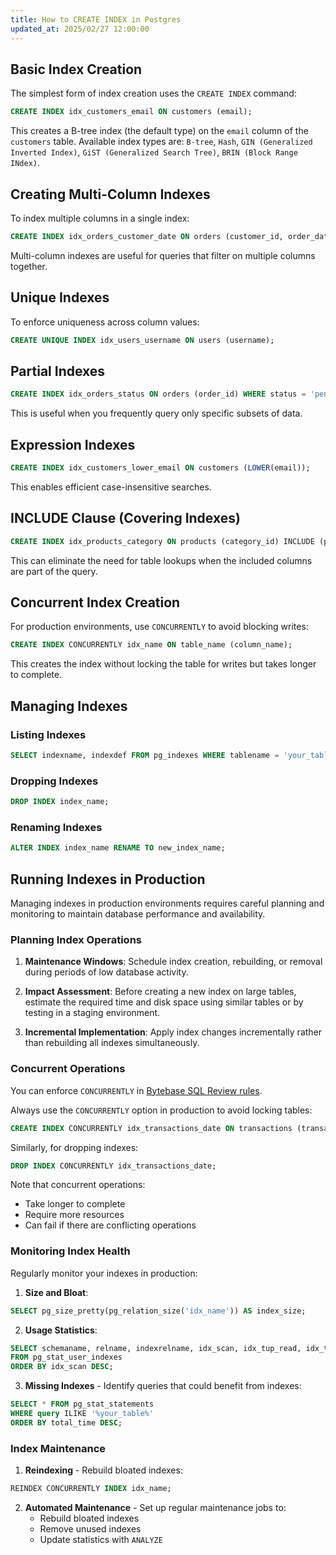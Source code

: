 ```yaml
---
title: How to CREATE INDEX in Postgres
updated_at: 2025/02/27 12:00:00
---
```


## Basic Index Creation

The simplest form of index creation uses the `CREATE INDEX` command:

```sql
CREATE INDEX idx_customers_email ON customers (email);
```

This creates a B-tree index (the default type) on the `email` column of the `customers` table. Available index types are: `B-tree`, `Hash`, `GIN (Generalized Inverted Index)`, `GiST (Generalized Search Tree)`, `BRIN (Block Range INdex)`.

## Creating Multi-Column Indexes

To index multiple columns in a single index:

```sql
CREATE INDEX idx_orders_customer_date ON orders (customer_id, order_date);
```

Multi-column indexes are useful for queries that filter on multiple columns together.

## Unique Indexes

To enforce uniqueness across column values:

```sql
CREATE UNIQUE INDEX idx_users_username ON users (username);
```

## Partial Indexes

```sql
CREATE INDEX idx_orders_status ON orders (order_id) WHERE status = 'pending';
```

This is useful when you frequently query only specific subsets of data.

## Expression Indexes

```sql
CREATE INDEX idx_customers_lower_email ON customers (LOWER(email));
```

This enables efficient case-insensitive searches.

## INCLUDE Clause (Covering Indexes)

```sql
CREATE INDEX idx_products_category ON products (category_id) INCLUDE (price, name);
```

This can eliminate the need for table lookups when the included columns are part of the query.

## Concurrent Index Creation

For production environments, use `CONCURRENTLY` to avoid blocking writes:

```sql
CREATE INDEX CONCURRENTLY idx_name ON table_name (column_name);
```

This creates the index without locking the table for writes but takes longer to complete.

## Managing Indexes

### Listing Indexes

```sql
SELECT indexname, indexdef FROM pg_indexes WHERE tablename = 'your_table';
```

### Dropping Indexes

```sql
DROP INDEX index_name;
```

### Renaming Indexes

```sql
ALTER INDEX index_name RENAME TO new_index_name;
```

## Running Indexes in Production

Managing indexes in production environments requires careful planning and monitoring to maintain database performance and availability.

### Planning Index Operations

1. **Maintenance Windows**: Schedule index creation, rebuilding, or removal during periods of low database activity.

2. **Impact Assessment**: Before creating a new index on large tables, estimate the required time and disk space using similar tables or by testing in a staging environment.

3. **Incremental Implementation**: Apply index changes incrementally rather than rebuilding all indexes simultaneously.

### Concurrent Operations

<HintBlock type="info">

You can enforce `CONCURRENTLY` in [Bytebase SQL Review rules](https://docs.bytebase.com/sql-review/review-rules/#index.create-concurrently).

</HintBlock>

Always use the `CONCURRENTLY` option in production to avoid locking tables:

```sql
CREATE INDEX CONCURRENTLY idx_transactions_date ON transactions (transaction_date);
```

Similarly, for dropping indexes:

```sql
DROP INDEX CONCURRENTLY idx_transactions_date;
```

Note that concurrent operations:

- Take longer to complete
- Require more resources
- Can fail if there are conflicting operations

### Monitoring Index Health

Regularly monitor your indexes in production:

1. **Size and Bloat**:

```sql
SELECT pg_size_pretty(pg_relation_size('idx_name')) AS index_size;
```

2. **Usage Statistics**:

```sql
SELECT schemaname, relname, indexrelname, idx_scan, idx_tup_read, idx_tup_fetch
FROM pg_stat_user_indexes
ORDER BY idx_scan DESC;
```

3. **Missing Indexes** - Identify queries that could benefit from indexes:

```sql
SELECT * FROM pg_stat_statements
WHERE query ILIKE '%your_table%'
ORDER BY total_time DESC;
```

### Index Maintenance

1. **Reindexing** - Rebuild bloated indexes:

```sql
REINDEX CONCURRENTLY INDEX idx_name;
```

2. **Automated Maintenance** - Set up regular maintenance jobs to:
   - Rebuild bloated indexes
   - Remove unused indexes
   - Update statistics with `ANALYZE`
